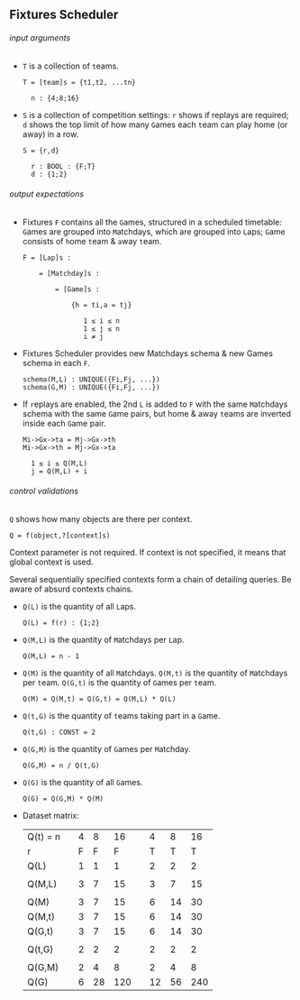 
## Fixtures Scheduler

###### input arguments

- `T` is a collection of `t`eams.

      T = [team]s = {t1,t2, ...tn}

        n : {4;8;16}

- `S` is a collection of competition settings:
`r` shows if replays are required;
`d` shows the top limit of how many `G`ames each `t`eam can play home (or away) in a row.

      S = {r,d}

        r : BOOL : {F;T}
        d : {1;2}




###### output expectations

- Fixtures `F` contains all the `G`ames, structured in a scheduled timetable:
`G`ames are grouped into `M`atchdays, which are grouped into `L`aps;
`G`ame consists of `h`ome `t`eam & `a`way `t`eam.

      F = [Lap]s :
      
          = [Matchday]s :
          
              = [Game]s :
              
                  {h = ti,a = tj}

                     1 ≤ i ≤ n
                     1 ≤ j ≤ n
                     i ≠ j

- Fixtures Scheduler provides new Matchdays schema & new Games schema in each `F`.

      schema(M,L) : UNIQUE({Fi,Fj, ...})
      schema(G,M) : UNIQUE({Fi,Fj, ...})

- If `r`eplays are enabled, the 2nd `L` is added to `F` with the same `M`atchdays schema with the same `G`ame pairs,
but home & away `t`eams are inverted inside each `G`ame pair.

      Mi->Gx->ta = Mj->Gx->th
      Mi->Gx->th = Mj->Gx->ta

        1 ≤ i ≤ Q(M,L)
        j = Q(M,L) + i



###### control validations

`Q` shows how many objects are there per context.

    Q = f(object,?[context]s)

Context parameter is not required. If context is not specified, it means that global context is used.

Several sequentially specified contexts form a chain of detailing queries. Be aware of absurd contexts chains.

- `Q(L)` is the quantity of all `L`aps.

      Q(L) = f(r) : {1;2}

- `Q(M,L)` is the quantity of `M`atchdays per `L`ap.

      Q(M,L) = n - 1

- `Q(M)` is the quantity of all `M`atchdays.
`Q(M,t)` is the quantity of `M`atchdays per `t`eam.
`Q(G,t)` is the quantity of `G`ames per `t`eam.

      Q(M) = Q(M,t) = Q(G,t) = Q(M,L) * Q(L)

- `Q(t,G)` is the quantity of `t`eams taking part in a `G`ame.

      Q(t,G) : CONST = 2

- `Q(G,M)` is the quantity of `G`ames per `M`atchday.

      Q(G,M) = n / Q(t,G)

- `Q(G)` is the quantity of all `G`ames.

      Q(G) = Q(G,M) * Q(M)

- Dataset matrix:

    |           |   |    |    |    |   |    |    |    |
    |-----------|---|----|----|----|---|----|----|----|
    | Q(t) = n  |   |  4 |  8 | 16 |   |  4 |  8 | 16 |
    | r         |   |  F |  F |  F |   |  T |  T |  T |
    | Q(L)      |   |  1 |  1 |  1 |   |  2 |  2 |  2 |
    |           |   |    |    |    |   |    |    |    |
    | Q(M,L)    |   |  3 |  7 | 15 |   |  3 |  7 | 15 |
    |           |   |    |    |    |   |    |    |    |
    | Q(M)      |   |  3 |  7 | 15 |   |  6 | 14 | 30 |
    | Q(M,t)    |   |  3 |  7 | 15 |   |  6 | 14 | 30 |
    | Q(G,t)    |   |  3 |  7 | 15 |   |  6 | 14 | 30 |
    |           |   |    |    |    |   |    |    |    |
    | Q(t,G)    |   |  2 |  2 |  2 |   |  2 |  2 |  2 |
    |           |   |    |    |    |   |    |    |    |
    | Q(G,M)    |   |  2 |  4 |  8 |   |  2 |  4 |  8 |
    | Q(G)      |   |  6 | 28 | 120|   | 12 | 56 | 240|




